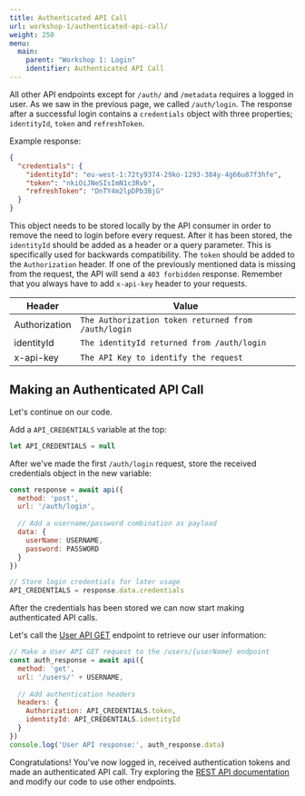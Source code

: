 ```yaml
---
title: Authenticated API Call
url: workshop-1/authenticated-api-call/
weight: 250
menu:
  main:
    parent: "Workshop 1: Login"
    identifier: Authenticated API Call
---
```


All other API endpoints except for `/auth/` and `/metadata` requires a logged in user. As we saw in the previous page, we called `/auth/login`. The response after a successful login contains a `credentials` object with three properties; `identityId`, `token` and `refreshToken`.

Example response:

```json
{
  "credentials": {
    "identityId": "eu-west-1:72ty9374-29ko-1293-384y-4g66u87f3hfe",
    "token": "nkiOiJNeSIsImN1c3Rvb",
    "refreshToken": "DnTY4m2lpDPb3BjG"
  }
}
```

This object needs to be stored locally by the API consumer in order to remove the need to login before every request. After it has been stored, the `identityId` should be added as a header or a query parameter. This is specifically used for backwards compatibility. The `token` should be added to the `Authorization` header. If one of the previously mentioned data is missing from the request, the API will send a `403 forbidden` response. Remember that you always have to add `x-api-key` header to your requests.

Header | Value
--- | ---
Authorization | `The Authorization token returned from /auth/login`
identityId  | `The identityId returned from /auth/login`
x-api-key | `The API Key to identify the request`

## Making an Authenticated API Call

Let's continue on our code.

Add a `API_CREDENTIALS` variable at the top:

```javascript
let API_CREDENTIALS = null
```

After we've made the first `/auth/login` request, store the received credentials object in the new variable:

```javascript
const response = await api({
  method: 'post',
  url: '/auth/login',
  
  // Add a username/password combination as payload
  data: {
    userName: USERNAME,
    password: PASSWORD
  }
})

// Store login credentials for later usage
API_CREDENTIALS = response.data.credentials
```

After the credentials has been stored we can now start making authenticated API calls.

Let's call the [User API GET](https://docs.telenorconnexion.com/mic/rest-api/user/#get) endpoint to retrieve our user information:

```javascript
// Make a User API GET request to the /users/{userName} endpoint
const auth_response = await api({
  method: 'get',
  url: '/users/' + USERNAME,
  
  // Add authentication headers
  headers: {
    Authorization: API_CREDENTIALS.token,
    identityId: API_CREDENTIALS.identityId
  }
})
console.log('User API response:', auth_response.data)
```

Congratulations! You've now logged in, received authentication tokens and made an authenticated API call. Try exploring the [REST API documentation](https://docs.telenorconnexion.com/mic/rest-api/) and modify our code to use other endpoints.
